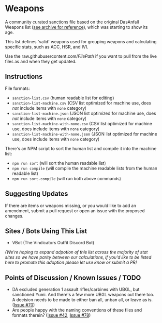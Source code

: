 # Weapons

A community curated sanctions file based on the original DasAnfall Weapons list ([see archive for reference](https://github.com/cooltrain7/Planetside-2-API-Tracker/tree/master/Weapons/Da%20Sanction%20Archive)), which was starting to show its age.

This list defines 'valid' weapons used for grouping weapons and calculating specific stats, such as ACC, HSR, and IVI.

Use the raw.githubusercontent.com/*FilePath* if you want to pull from the live files as and when they get updated.

## Instructions

File formats:
* `sanction-list.csv` (human readable list for editing)
* `sanction-list-machine.csv` (CSV list optimized for machine use, does *not* include items with `none` category)
* `sanction-list-machine.json` (JSON list optimized for machine use, does *not* include items with `none` category)
* `sanction-list-machine-with-none.csv` (CSV list optimized for machine use, does include items with `none` category)
* `sanction-list-machine-with-none.json` (JSON list optimized for machine use, does include items with `none` category)

There's an NPM script to sort the human list and compile it into the machine list:
* `npm run sort` (will sort the human readable list)
* `npm run compile` (will compile the machine readable lists from the human readable list)
* `npm run sort-compile` (will run both above commands)

## Suggesting Updates

If there are items or weapons missing, or you would like to add an amendment, submit a pull request or open an issue with the proposed changes.

## Sites / Bots Using This List

* VBot (The Vindicators Outfit Discord Bot)

_(We're hoping to expand adpotion of this list across the majority of stat sites so we have parity between our calculations, if you'd like to be listed here to promote this adoption please let use know or submit a PR)_

## Points of Discussion / Known Issues / TODO

* DA excluded generation 1 assault rifles/carbines with UBGL, but sanctioned Yumi.  And there's a few more UBGL weapons out there too.  A decision needs to be made to either ban all, unban all, or leave as is. ([Issue #70](https://github.com/cooltrain7/Planetside-2-API-Tracker/issues/70))
* Are people happy with the naming conventions of these files and formats therein? ([Issue #42](https://github.com/cooltrain7/Planetside-2-API-Tracker/issues/42), [Issue #78](https://github.com/cooltrain7/Planetside-2-API-Tracker/issues/78))
